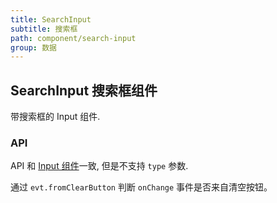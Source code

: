 ```yaml
---
title: SearchInput
subtitle: 搜索框
path: component/search-input
group: 数据
---
```


## SearchInput 搜索框组件

带搜索框的 Input 组件.

### API

API 和 [Input 组件](input)一致, 但是不支持 `type` 参数.

通过 `evt.fromClearButton` 判断 `onChange` 事件是否来自清空按钮。
